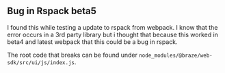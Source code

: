 ## Bug in Rspack beta5

I found this while testing a update to rspack from webpack. I know that the error occurs in a 3rd party library but i thought that
because this worked in beta4 and latest webpack that this could be a bug in rspack. 

The root code that breaks can be found under `node_modules/@braze/web-sdk/src/ui/js/index.js`.

